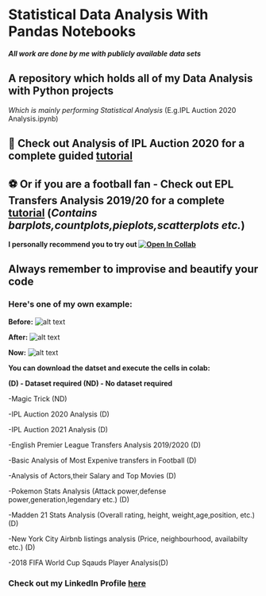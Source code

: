 # Statistical Data Analysis With Pandas Notebooks

***All work are done by me with publicly available data sets***

## A repository which holds all of my Data Analysis with Python projects

*Which is mainly performing Statistical Analysis* (E.g.IPL Auction 2020 Analysis.ipynb)

## 🏏 Check out Analysis of IPL Auction 2020 for a complete guided [tutorial](https://github.com/Thesavagecoder7784/PythonNotebooks/blob/master/Analysis%20of%20IPL%20Auction%202020.ipynb)
## ⚽️ Or if you are a football fan - Check out EPL Transfers Analysis 2019/20 for a complete [tutorial](https://github.com/Thesavagecoder7784/Statistical-Data-Analysis-With-Pandas/blob/master/English%20Premier%20League%20Transfers%20Analysis%202019-20.ipynb) (***Contains barplots,countplots,pieplots,scatterplots etc.***)

**I personally recommend you to try out [![Open In Collab](https://colab.research.google.com/assets/colab-badge.svg)](https://colab.research.google.com/drive/1JJSTd0jVsw_Wa82gsexqUCPT9ErfDT0W?usp=sharing)**

## Always remember to improvise and beautify your code

### Here's one of my own example:

**Before:**
![alt text](https://github.com/Thesavagecoder7784/images/blob/master/Number%20of%20players%20in%20each%20position%20IPL%20Auction%20Before.PNG)

**After:**
![alt text](https://github.com/Thesavagecoder7784/images/blob/master/Number%20of%20players%20in%20each%20position%20IPL%20Auction%20After.PNG)

**Now:**
![alt text](https://github.com/Thesavagecoder7784/images/blob/master/Number%20of%20players%20in%20each%20position%20IPL%20Auction%20Now.PNG)

**You can download the datset and execute the cells in colab:**

**(D) - Dataset required  (ND) - No dataset required**

-Magic Trick (ND)
 
-IPL Auction 2020 Analysis (D)

-IPL Auction 2021 Analysis (D)
  
-English Premier League Transfers Analysis 2019/2020 (D)
  
-Basic Analysis of Most Expenive transfers in Football (D)
  
-Analysis of Actors,their Salary and Top Movies (D)

-Pokemon Stats Analysis (Attack power,defense power,generation,legendary etc.) (D)

-Madden 21 Stats Analysis (Overall rating, height, weight,age,position, etc.) (D)

-New York City Airbnb listings analysis (Price, neighbourhood, availabilty etc.) (D)

-2018 FIFA World Cup Sqauds Player Analysis(D)

### Check out my LinkedIn Profile [here](https://www.linkedin.com/in/prabhat-palraj-237719172/)

